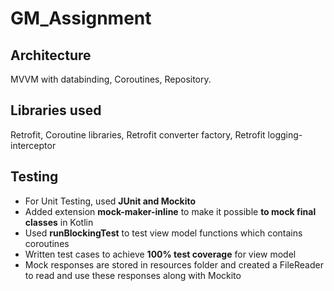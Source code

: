 # GM_Assignment

## Architecture
MVVM with databinding, Coroutines, Repository.  

## Libraries used 
Retrofit, Coroutine libraries, Retrofit converter factory, Retrofit logging-interceptor

## Testing 
- For Unit Testing, used **JUnit and Mockito**
- Added extension **mock-maker-inline** to make it possible **to mock final classes** in Kotlin
- Used **runBlockingTest** to test view model functions which contains coroutines 
- Written test cases to achieve **100% test coverage** for view model
- Mock responses are stored in resources folder and created a FileReader to read and use these responses along with Mockito 
